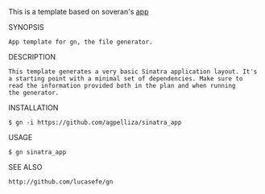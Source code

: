 This is a template based on soveran's [app](https://gihub.com/soveran/app)

SYNOPSIS

    App template for gn, the file generator.

DESCRIPTION

    This template generates a very basic Sinatra application layout. It's
    a starting point with a minimal set of dependencies. Make sure to
    read the information provided both in the plan and when running
    the generator.

INSTALLATION

    $ gn -i https://github.com/agpelliza/sinatra_app

USAGE

    $ gn sinatra_app

SEE ALSO

    http://github.com/lucasefe/gn
